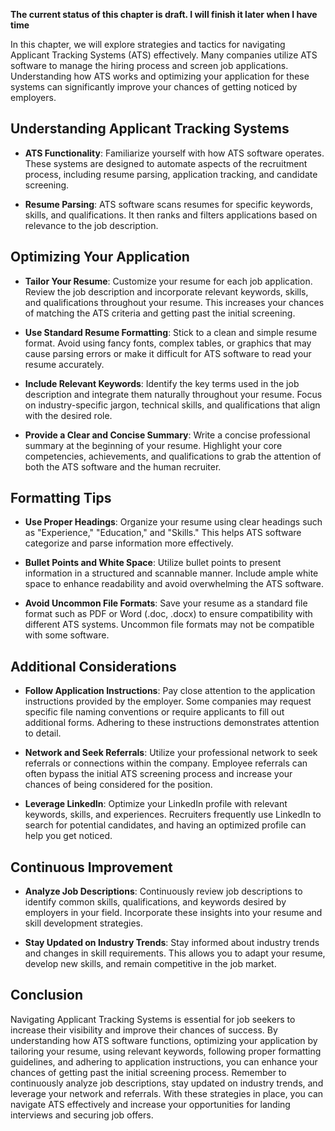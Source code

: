 **The current status of this chapter is draft. I will finish it later when I have time**

In this chapter, we will explore strategies and tactics for navigating Applicant Tracking Systems (ATS) effectively. Many companies utilize ATS software to manage the hiring process and screen job applications. Understanding how ATS works and optimizing your application for these systems can significantly improve your chances of getting noticed by employers.

Understanding Applicant Tracking Systems
----------------------------------------

* **ATS Functionality**: Familiarize yourself with how ATS software operates. These systems are designed to automate aspects of the recruitment process, including resume parsing, application tracking, and candidate screening.

* **Resume Parsing**: ATS software scans resumes for specific keywords, skills, and qualifications. It then ranks and filters applications based on relevance to the job description.

Optimizing Your Application
---------------------------

* **Tailor Your Resume**: Customize your resume for each job application. Review the job description and incorporate relevant keywords, skills, and qualifications throughout your resume. This increases your chances of matching the ATS criteria and getting past the initial screening.

* **Use Standard Resume Formatting**: Stick to a clean and simple resume format. Avoid using fancy fonts, complex tables, or graphics that may cause parsing errors or make it difficult for ATS software to read your resume accurately.

* **Include Relevant Keywords**: Identify the key terms used in the job description and integrate them naturally throughout your resume. Focus on industry-specific jargon, technical skills, and qualifications that align with the desired role.

* **Provide a Clear and Concise Summary**: Write a concise professional summary at the beginning of your resume. Highlight your core competencies, achievements, and qualifications to grab the attention of both the ATS software and the human recruiter.

Formatting Tips
---------------

* **Use Proper Headings**: Organize your resume using clear headings such as "Experience," "Education," and "Skills." This helps ATS software categorize and parse information more effectively.

* **Bullet Points and White Space**: Utilize bullet points to present information in a structured and scannable manner. Include ample white space to enhance readability and avoid overwhelming the ATS software.

* **Avoid Uncommon File Formats**: Save your resume as a standard file format such as PDF or Word (.doc, .docx) to ensure compatibility with different ATS systems. Uncommon file formats may not be compatible with some software.

Additional Considerations
-------------------------

* **Follow Application Instructions**: Pay close attention to the application instructions provided by the employer. Some companies may request specific file naming conventions or require applicants to fill out additional forms. Adhering to these instructions demonstrates attention to detail.

* **Network and Seek Referrals**: Utilize your professional network to seek referrals or connections within the company. Employee referrals can often bypass the initial ATS screening process and increase your chances of being considered for the position.

* **Leverage LinkedIn**: Optimize your LinkedIn profile with relevant keywords, skills, and experiences. Recruiters frequently use LinkedIn to search for potential candidates, and having an optimized profile can help you get noticed.

Continuous Improvement
----------------------

* **Analyze Job Descriptions**: Continuously review job descriptions to identify common skills, qualifications, and keywords desired by employers in your field. Incorporate these insights into your resume and skill development strategies.

* **Stay Updated on Industry Trends**: Stay informed about industry trends and changes in skill requirements. This allows you to adapt your resume, develop new skills, and remain competitive in the job market.

Conclusion
----------

Navigating Applicant Tracking Systems is essential for job seekers to increase their visibility and improve their chances of success. By understanding how ATS software functions, optimizing your application by tailoring your resume, using relevant keywords, following proper formatting guidelines, and adhering to application instructions, you can enhance your chances of getting past the initial screening process. Remember to continuously analyze job descriptions, stay updated on industry trends, and leverage your network and referrals. With these strategies in place, you can navigate ATS effectively and increase your opportunities for landing interviews and securing job offers.
